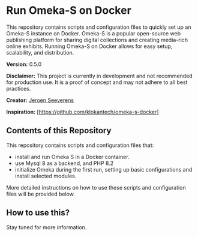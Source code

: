 # Run Omeka-S on Docker

This repository contains scripts and configuration files to quickly set up an Omeka-S instance on Docker. Omeka-S is a popular open-source web publishing platform for sharing digital collections and creating media-rich online exhibits. Running Omeka-S on Docker allows for easy setup, scalability, and distribution.

**Version:** 0.5.0

**Disclaimer:** This project is currently in development and not recommended for production use. It is a proof of concept and may not adhere to all best practices.

**Creator:** [Jeroen Seeverens](https://github.com/xentropics)

**Inspiration:** [https://github.com/klokantech/omeka-s-docker]

## Contents of this Repository

This repository contains scripts and configuration files that:

- install and run Omeka S in a Docker container.
- use Mysql 8 as a backend, and PHP 8.2 
- initialize Omeka during the first run, setting up basic configurations and install selected modules.

More detailed instructions on how to use these scripts and configuration files will be provided below.

## How to use this?

Stay tuned for more information.


